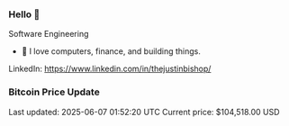 ### Hello 🤙  

Software Engineering

- 🔭 I love computers, finance, and building things.
  
LinkedIn: https://www.linkedin.com/in/thejustinbishop/  
























































































































































































































































































































































































































































































































































































































































































### Bitcoin Price Update
Last updated: 2025-06-07 01:52:20 UTC
Current price: $104,518.00 USD
